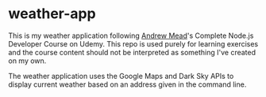 # weather-app
This is my weather application following [Andrew Mead](http://www.mead.io/)'s Complete Node.js Developer Course on Udemy. This repo is used purely for learning exercises and the course content should not be interpreted as something I've created on my own.

The weather application uses the Google Maps and Dark Sky APIs to display current weather based on an address given in the command line.
